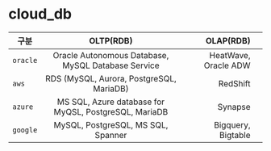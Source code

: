 # cloud_db

| 구분 | OLTP(RDB) | OLAP(RDB) |  |
|---|:---:|---:|---|
| `oracle` | Oracle Autonomous Database, MySQL Database Service | HeatWave, Oracle ADW |  |
| `aws`    | RDS (MySQL, Aurora, PostgreSQL, MariaDB) | RedShift |  |
| `azure`  | MS SQL, Azure database for MyQSL, PostgreSQL, MariaDB | Synapse |  |
| `google` | MySQL, PostgreSQL, MS SQL, Spanner | Bigquery, Bigtable |  |
